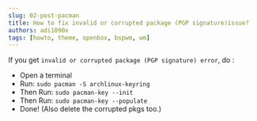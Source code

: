 ```yaml
---
slug: 02-post-pacman
title: How to fix invalid or corrupted package (PGP signature)issue?
authors: adi1090x
tags: [howto, theme, openbox, bspwm, wm]
---
```


If you get `invalid or corrupted package (PGP signature) error`, do :

<!-- truncate -->

- Open a terminal
- Run: `sudo pacman -S archlinux-keyring`
- Then Run: `sudo pacman-key --init`
- Then Run: `sudo pacman-key --populate`
- Done! (Also delete the corrupted pkgs too.)

